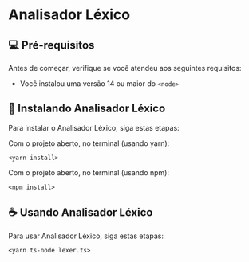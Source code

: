 # Analisador Léxico

## 💻 Pré-requisitos

Antes de começar, verifique se você atendeu aos seguintes requisitos:
* Você instalou uma versão 14 ou maior do `<node>`

## 🚀 Instalando Analisador Léxico

Para instalar o Analisador Léxico, siga estas etapas:

Com o projeto aberto, no terminal (usando yarn):
```
<yarn install>
```

Com o projeto aberto, no terminal (usando npm):
```
<npm install>
```

## ☕ Usando Analisador Léxico

Para usar Analisador Léxico, siga estas etapas:

```
<yarn ts-node lexer.ts>
```
